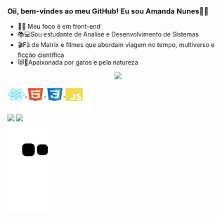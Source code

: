 ### Oii, bem-vindes ao meu GitHub! Eu sou Amanda Nunes👋🥰

- 👩‍💻 Meu foco é em front-end
- 📚💻Sou estudante de Análise e Desenvolvimento de Sistemas 
- 🎬Fã de Matrix e filmes que abordam viagem no tempo, multiverso e ficção científica
- 😻🌴Apaixonada por gatos e pela natureza 


<div align="center">
  <a href="">
  <img height="180em" src="https://github-readme-stats.vercel.app/api?username=Amndnnes&show_icons=true&theme=radical&include_all_commits=true&count_private=true"/>
</div>
<div style="display: inline_block"><br>
  <img align="center" alt="Rafa-React" height="30" width="40" src="https://raw.githubusercontent.com/devicons/devicon/master/icons/react/react-original.svg">
  <img align="center" alt="Rafa-HTML" height="30" width="40" src="https://raw.githubusercontent.com/devicons/devicon/master/icons/html5/html5-original.svg">
  <img align="center" alt="Rafa-CSS" height="30" width="40" src="https://raw.githubusercontent.com/devicons/devicon/master/icons/css3/css3-original.svg">
  <img align="center" alt="Rafa-Js" height="30" width="40" src="https://raw.githubusercontent.com/devicons/devicon/master/icons/javascript/javascript-plain.svg">
</div>
  
   ##
 
<div> 
  <a href="https://www.linkedin.com/in/amandanunesguerra/" target="_blank"><img src="https://img.shields.io/badge/-LinkedIn-%230077B5?style=for-the-badge&logo=linkedin&logoColor=white" target="_blank"></a> 
  <a href = "mailto:amandanunes.guerra@gmail.com"><img src="https://img.shields.io/badge/-Gmail-%23333?style=for-the-badge&logo=gmail&logoColor=white" target="_blank"></a>
  
  ![Snake animation](https://github.com/rafaballerini/rafaballerini/blob/output/github-contribution-grid-snake.svg)
  
 </div>
